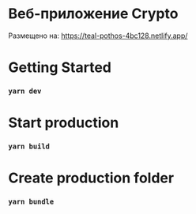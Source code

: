 # Веб-приложение Crypto

Размещено на: https://teal-pothos-4bc128.netlify.app/

# Getting Started

### `yarn dev`

# Start production

### `yarn build`

# Create production folder

### `yarn bundle`